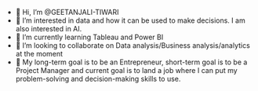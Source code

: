 - 👋 Hi, I’m @GEETANJALI-TIWARI
- 👀 I’m interested in data and how it can be used to make decisions. I am also interested in AI.
- 🌱 I’m currently learning Tableau and Power BI
- 💞️ I’m looking to collaborate on Data analysis/Business analysis/analytics at the moment
- 🎯 My long-term goal is to be an Entrepreneur, short-term goal is to be a Project Manager and current goal is to land a job where I can put my problem-solving and decision-making skills to use.

<!---
GEETANJALI-TIWARI/GEETANJALI-TIWARI is a ✨ special ✨ repository because its `README.md` (this file) appears on your GitHub profile.
You can click the Preview link to take a look at your changes.
--->
